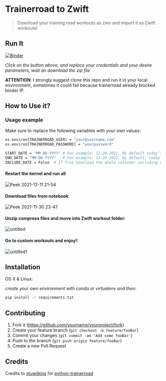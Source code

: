 # Trainerroad to Zwift

> Download your training road workouts as zwo and import it as Zwift workouts!

## Run It

[![Binder](https://mybinder.org/badge_logo.svg)](https://mybinder.org/v2/gh/lcarcamo1526/TrainerRoad-to-Zwift/HEAD?labpath=Trainerroad.ipynb)


_Click on the button above, and replace your credentials and your desire parameters, wait an download the zip file_

 **ATTENTION**: I strongly suggest clone this repo and run it in your local environment, sometimes it could fail because trainerroad already blocked binder IP.

## How to Use it?


### Usage example

Make sure to replace the following variables with your own values:

```sh
os.environ[TRAINERROAD_USER] = "your@username.com"
os.environ[TRAINERROAD_PASSWORD] = "yourpassword"

START_DATE = "MM-DD-YYYY" # For example: 12-20-2021, By default today's date
END_DATE = "MM-DD-YYYY"   # For example: 12-20-2021, By default, today's date within 3 years
INCLUDE_DATE = False  # If True Download the whole calendar including daily workouts

```

#### Restart the kernel and run all

![Peek 2021-12-11 21-54](https://user-images.githubusercontent.com/39929831/145698482-f59e8a9f-3a3f-4ee8-afdb-555d73e12d62.gif)


#### Download files from notebook
![Peek 2021-11-30 23-47](https://user-images.githubusercontent.com/39929831/144173742-e75a8e15-0a50-484f-8f24-2ab6dd8ecb49.gif)

#### Unzip compress files and move into Zwift workout folder:


![untitled](https://user-images.githubusercontent.com/39929831/145689308-9a22e43f-c541-4e20-a48f-18802ae9a1da.gif)



#### Go to custom workouts and enjoy!:

![untitled1](https://user-images.githubusercontent.com/39929831/145689348-48c9f60a-fa3e-48ba-8728-d422cc4fce82.gif)


## Installation

OS X & Linux:

_create your own environment with conda or virtualenv and then:_

```sh
pip install -r requirements.txt
```

## Contributing

1. Fork it (<https://github.com/yourname/yourproject/fork>)
2. Create your feature branch (`git checkout -b feature/fooBar`)
3. Commit your changes (`git commit -am 'Add some fooBar'`)
4. Push to the branch (`git push origin feature/fooBar`)
5. Create a new Pull Request

## Credits

Credits to [stuwilkins](https://github.com/stuwilkins)
for [python-trainerroad](https://github.com/stuwilkins/python-trainerroad)




[npm-image]: https://img.shields.io/npm/v/datadog-metrics.svg?style=flat-square

[npm-url]: https://npmjs.org/package/datadog-metrics

[npm-downloads]: https://img.shields.io/npm/dm/datadog-metrics.svg?style=flat-square

[travis-image]: https://img.shields.io/travis/dbader/node-datadog-metrics/master.svg?style=flat-square

[travis-url]: https://travis-ci.org/dbader/node-datadog-metrics

[wiki]: https://github.com/yourname/yourproject/wiki
